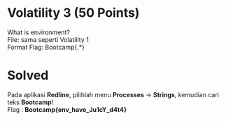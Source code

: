 # Volatility 3 (50 Points)
What is environment?
<br>
File: sama seperti Volatility 1
<br>
Format Flag: Bootcamp{.*}
# Solved
Pada aplikasi <b>Redline</b>, pilihlah menu <b>Processes</b> -> <b>Strings</b>, kemudian cari teks <b>Bootcamp</b>!<br>
Flag : <b>Bootcamp{env_have_Ju1cY_d4t4}</b>
